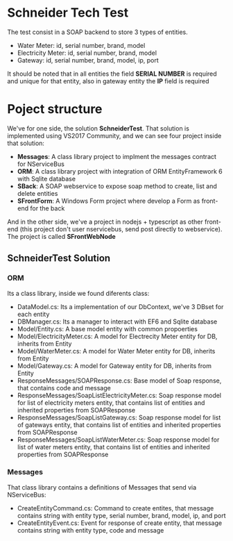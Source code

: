 # Schneider Tech Test

The test consist in a SOAP backend to store 3 types of entities.

  - Water Meter: id, serial number, brand, model
  - Electricity Meter: id, serial number, brand, model
  - Gateway: id, serial number, brand, model, ip, port

It should be noted that in all entities the field **SERIAL NUMBER** is required and unique for that entity, also in gateway entity the **IP** field is required

# Poject structure

We've for one side, the solution **SchneiderTest**. That solution is implemented using VS2017 Community, and we can see four project inside that solution:

  - **Messages**: A class library project to implment the messages contract for NServiceBus
  - **ORM**: A class library project with integration of ORM EntityFramework 6 with Sqlite database
  - **SBack**: A SOAP webservice to expose soap method to create, list and delete entities
  - **SFrontForm**: A Windows Form project where develop a Form as front-end for the back

And in the other side, we've a project in nodejs + typescript as other front-end (this project don't user nservicebus, send post directly to webservice). The project is called **SFrontWebNode**

## SchneiderTest Solution
### ORM
Its a class library, inside we found diferents class:

  - DataModel.cs: Its a implementation of our DbContext, we've 3 DBset for each entity
  - DBManager.cs: Its a manager to interact with EF6 and Sqlite database
  - Model/Entity.cs: A base model entity with common propoerties
  - Model/ElectricityMeter.cs: A model for Electrecity Meter entity for DB, inherits from Entity
  - Model/WaterMeter.cs: A model for Water Meter entity for DB, inherits from Entity
  - Model/Gateway.cs: A model for Gateway entity for DB, inherits from Entity
  - ResponseMessages/SOAPResponse.cs: Base model of Soap response, that contains code and message
  - ResponseMessages/SoapListElectricityMeter.cs: Soap response model for list of electricity meters entity, that contains list of entities and inherited properties from SOAPResponse
  - ResponseMessages/SoapListGateway.cs: Soap response model for list of gateways entity, that contains list of entities and inherited properties from SOAPResponse
  - ResponseMessages/SoapListWaterMeter.cs: Soap response model for list of water meters entity, that contains list of entities and inherited properties from SOAPResponse

### Messages
That class library contains a definitions of Messages that send via NServiceBus:

 - CreateEntityCommand.cs: Command to create entites, that message contains string with entity type, serial number, brand, model, ip, and port
 - CreateEntityEvent.cs: Event for response of create entity, that message contains string with entity type, code and message